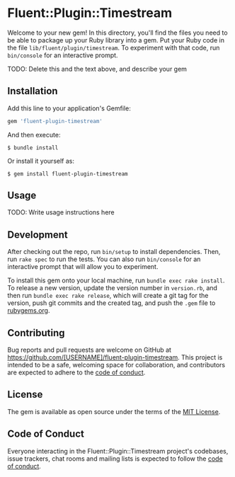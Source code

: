 # Fluent::Plugin::Timestream

Welcome to your new gem! In this directory, you'll find the files you need to be able to package up your Ruby library into a gem. Put your Ruby code in the file `lib/fluent/plugin/timestream`. To experiment with that code, run `bin/console` for an interactive prompt.

TODO: Delete this and the text above, and describe your gem

## Installation

Add this line to your application's Gemfile:

```ruby
gem 'fluent-plugin-timestream'
```

And then execute:

    $ bundle install

Or install it yourself as:

    $ gem install fluent-plugin-timestream

## Usage

TODO: Write usage instructions here

## Development

After checking out the repo, run `bin/setup` to install dependencies. Then, run `rake spec` to run the tests. You can also run `bin/console` for an interactive prompt that will allow you to experiment.

To install this gem onto your local machine, run `bundle exec rake install`. To release a new version, update the version number in `version.rb`, and then run `bundle exec rake release`, which will create a git tag for the version, push git commits and the created tag, and push the `.gem` file to [rubygems.org](https://rubygems.org).

## Contributing

Bug reports and pull requests are welcome on GitHub at https://github.com/[USERNAME]/fluent-plugin-timestream. This project is intended to be a safe, welcoming space for collaboration, and contributors are expected to adhere to the [code of conduct](https://github.com/[USERNAME]/fluent-plugin-timestream/blob/master/CODE_OF_CONDUCT.md).

## License

The gem is available as open source under the terms of the [MIT License](https://opensource.org/licenses/MIT).

## Code of Conduct

Everyone interacting in the Fluent::Plugin::Timestream project's codebases, issue trackers, chat rooms and mailing lists is expected to follow the [code of conduct](https://github.com/[USERNAME]/fluent-plugin-timestream/blob/master/CODE_OF_CONDUCT.md).
